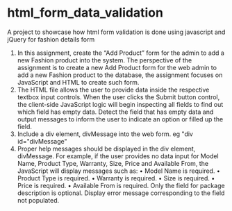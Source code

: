 # html_form_data_validation
A project to showcase how html form validation is done using javascript and jQuery for fashion details form

1. In this assignment, create the “Add Product” form for the admin to add a new Fashion product into the system. The perspective of the assignment is to create a new Add Product form for the web admin to add a new Fashion product to the database, the assignment focuses on JavaScript and HTML to create such form.
2. The HTML file allows the user to provide data inside the respective textbox input controls. When the user clicks the Submit button control, the client-side JavaScript logic will begin inspecting all fields to find out which field has empty data. Detect the field that has empty data and output messages to inform the user to indicate an option or filled up the field.
3. Include a div element, divMessage into the web form. eg "div id="divMessage"
4. Proper help messages should be displayed in the div element, divMessage. For example, if the user provides no data input for Model Name, Product Type, Warranty, Size, Price and Available From, the JavaScript will display messages such as:
• Model Name is required.
• Product Type is required.
• Warranty is required.
• Size is required.
• Price is required.
• Available From is required.
Only the field for package description is optional. Display error message corresponding to the field not populated.
